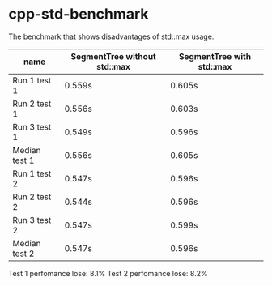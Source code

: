 # cpp-std-benchmark
The benchmark that shows disadvantages of std::max usage.


| name          | SegmentTree without std::max | SegmentTree with std::max |
|---------------|------------------------------|---------------------------|
| Run 1 test 1  | 0.559s                       | 0.605s                    |
| Run 2 test 1  | 0.556s                       | 0.603s                    |
| Run 3 test 1  | 0.549s                       | 0.596s                    |
| Median test 1 | 0.556s                       | 0.605s                    |
| Run 1 test 2  | 0.547s                       | 0.596s                    |
| Run 2 test 2  | 0.544s                       | 0.596s                    |
| Run 3 test 2  | 0.547s                       | 0.599s                    |
| Median test 2 | 0.547s                       | 0.596s                    |

Test 1 perfomance lose: 8.1%
Test 2 perfomance lose: 8.2%
